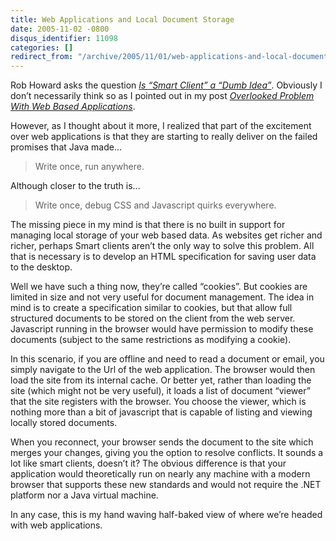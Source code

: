```yaml
---
title: Web Applications and Local Document Storage
date: 2005-11-02 -0800
disqus_identifier: 11098
categories: []
redirect_from: "/archive/2005/11/01/web-applications-and-local-document-storage.aspx/"
---
```


Rob Howard asks the question *[Is “Smart Client” a “Dumb
Idea”](http://weblogs.asp.net/rhoward/archive/2005/11/03/429355.aspx)*.
Obviously I don’t necessarily think so as I pointed out in my post
*[Overlooked Problem With Web Based
Applications](https://haacked.com/archive/2005/11/01/11075.aspx)*.

However, as I thought about it more, I realized that part of the
excitement over web applications is that they are starting to really
deliver on the failed promises that Java made...

> Write once, run anywhere.

Although closer to the truth is...

> Write once, debug CSS and Javascript quirks everywhere.

The missing piece in my mind is that there is no built in support for
managing local storage of your web based data. As websites get richer
and richer, perhaps Smart clients aren’t the only way to solve this
problem. All that is necessary is to develop an HTML specification for
saving user data to the desktop.

Well we have such a thing now, they’re called “cookies”. But cookies are
limited in size and not very useful for document management. The idea in
mind is to create a specification similar to cookies, but that allow
full structured documents to be stored on the client from the web
server. Javascript running in the browser would have permission to
modify these documents (subject to the same restrictions as modifying a
cookie).

In this scenario, if you are offline and need to read a document or
email, you simply navigate to the Url of the web application. The
browser would then load the site from its internal cache. Or better yet,
rather than loading the site (which might not be very useful), it loads
a list of document “viewer” that the site registers with the browser.
You choose the viewer, which is nothing more than a bit of javascript
that is capable of listing and viewing locally stored documents.

When you reconnect, your browser sends the document to the site which
merges your changes, giving you the option to resolve conflicts. It
sounds a lot like smart clients, doesn’t it? The obvious difference is
that your application would theoretically run on nearly any machine with
a modern browser that supports these new standards and would not require
the .NET platform nor a Java virtual machine.

In any case, this is my hand waving half-baked view of where we’re
headed with web applications.

